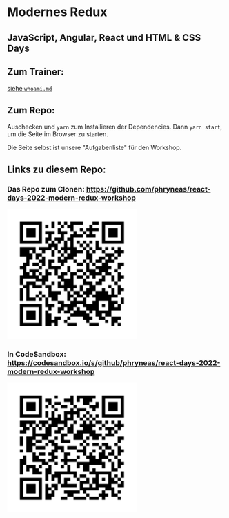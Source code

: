 # Modernes Redux

## JavaScript, Angular, React und HTML & CSS Days

## Zum Trainer:

[siehe `whoami.md`](./whoami.ms)

## Zum Repo:

Auschecken und `yarn` zum Installieren der Dependencies. Dann `yarn start`, um die Seite im Browser zu starten.

Die Seite selbst ist unsere "Aufgabenliste" für den Workshop.

## Links zu diesem Repo:

### Das Repo zum Clonen: https://github.com/phryneas/react-days-2022-modern-redux-workshop

<img src="./assets/qrcode-repo.png" width="300px" />

### In CodeSandbox: https://codesandbox.io/s/github/phryneas/react-days-2022-modern-redux-workshop

<img src="./assets/qrcode-csb.png" width="300px" />
